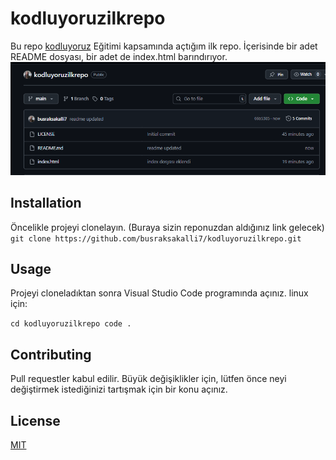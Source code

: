 # kodluyoruzilkrepo
Bu repo [kodluyoruz](https://www.kodluyoruz.org/) Eğitimi kapsamında açtığım ilk repo. İçerisinde bir adet README dosyası, bir adet de index.html barındırıyor.
![gorsel](img/image.png)

## Installation 
Öncelikle projeyi clonelayın. (Buraya sizin reponuzdan aldığınız link gelecek)
```git clone https://github.com/busraksakalli7/kodluyoruzilkrepo.git ```

## Usage
Projeyi cloneladıktan sonra Visual Studio Code programında açınız.
linux için:

```cd kodluyoruzilkrepo code .``` 

## Contributing
Pull requestler kabul edilir. Büyük değişiklikler için, lütfen önce neyi değiştirmek istediğinizi tartışmak için bir konu açınız.

## License
[MIT](https://choosealicense.com/licenses/mit/)




